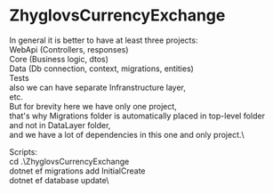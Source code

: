 # ZhyglovsCurrencyExchange

In general it is better to have at least three projects: \
WebApi (Controllers, responses)\
Core (Business logic, dtos)\
Data (Db connection, context, migrations, entities)\
Tests\
also we can have separate Infranstructure layer,\
etc.\
But for brevity here we have only one project,\
that's why Migrations folder is automatically placed in top-level folder\
and not in DataLayer folder,\
and we have a lot of dependencies in this one and only project.\

Scripts: \
cd .\ZhyglovsCurrencyExchange\
dotnet ef migrations add InitialCreate\
dotnet ef database update\
